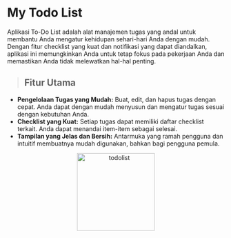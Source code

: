 # My Todo List

Aplikasi To-Do List adalah alat manajemen tugas yang andal untuk membantu Anda mengatur kehidupan sehari-hari Anda dengan mudah. Dengan fitur checklist yang kuat dan notifikasi yang dapat diandalkan, aplikasi ini memungkinkan Anda untuk tetap fokus pada pekerjaan Anda dan memastikan Anda tidak melewatkan hal-hal penting.

> ## Fitur Utama

- **Pengelolaan Tugas yang Mudah:** Buat, edit, dan hapus tugas dengan cepat. Anda dapat dengan mudah menyusun dan mengatur tugas sesuai dengan kebutuhan Anda.
- **Checklist yang Kuat:** Setiap tugas dapat memiliki daftar checklist terkait. Anda dapat menandai item-item sebagai selesai.
- **Tampilan yang Jelas dan Bersih:** Antarmuka yang ramah pengguna dan intuitif membuatnya mudah digunakan, bahkan bagi pengguna pemula.

<center>
    <picture>
        <img alt="todolist" src="./mytodoapps.gif" width="180">
    </picture>
</center>

